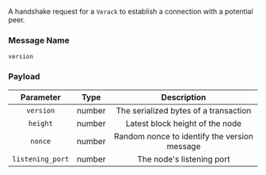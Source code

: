 A handshake request for a `Verack` to establish a connection with a potential peer.

### Message Name

`version`

### Payload

|      Parameter     | Type   |                  Description                 |
|:------------------:|--------|:--------------------------------------------:|
| `version`          | number | The serialized bytes of a transaction        |
| `height`           | number | Latest block height of the node              |
| `nonce`            | number | Random nonce to identify the version message |
| `listening_port`   | number | The node's listening port                    |
